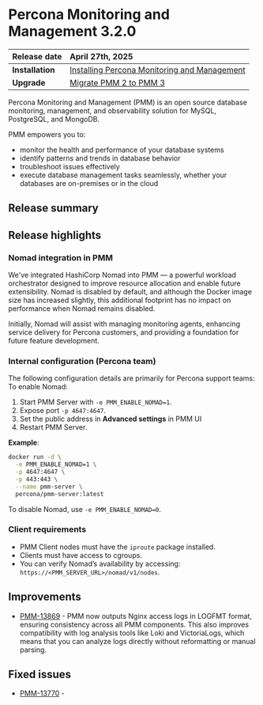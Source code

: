 # Percona Monitoring and Management 3.2.0 

| **Release date** | April 27th, 2025                                                                                  |
| ----------------- | :---------------------------------------------------------------------------------------------- |
| **Installation** | [Installing Percona Monitoring and Management](../quickstart/quickstart.md) |
| **Upgrade**| [Migrate PMM 2 to PMM 3](../pmm-upgrade/migrating_from_pmm_2.md)

Percona Monitoring and Management (PMM) is an open source database monitoring, management, and observability solution for MySQL, PostgreSQL, and MongoDB.

PMM empowers you to: 

- monitor the health and performance of your database systems
- identify patterns and trends in database behavior
- troubleshoot issues effectively
- execute database management tasks seamlessly, whether your databases are on-premises or in the cloud

## Release summary


## Release highlights

### Nomad integration in PMM
We've integrated HashiCorp Nomad into PMM — a powerful workload orchestrator designed to improve resource allocation and enable future extensibility.
Nomad is disabled by default, and although the Docker image size has increased slightly, this additional footprint has no impact on performance when Nomad remains disabled.

Initially, Nomad will assist with managing monitoring agents, enhancing service delivery for Percona customers, and providing a foundation for future feature development.

### Internal configuration (Percona team)
The following configuration details are primarily for Percona support teams:
To enable Nomad:

1. Start PMM Server with `-e PMM_ENABLE_NOMAD=1`.
2. Expose port `-p 4647:4647`.
3. Set the public address in **Advanced settings** in PMM UI
4. Restart PMM Server.

**Example**:

```sh
docker run -d \
  -e PMM_ENABLE_NOMAD=1 \
  -p 4647:4647 \
  -p 443:443 \
  --name pmm-server \
  percona/pmm-server:latest
  ```

To disable Nomad, use `-e PMM_ENABLE_NOMAD=0`.

### Client requirements

- PMM Client nodes must have the `iproute` package installed.
- Clients must have access to cgroups.
- You can verify Nomad’s availability by accessing: `https://<PMM_SERVER_URL>/nomad/v1/nodes`.


## Improvements

- [PMM-13869](https://perconadev.atlassian.net/browse/PMM-13869) - PMM now outputs Nginx access logs in LOGFMT format, ensuring consistency across all PMM components. This also improves compatibility with log analysis tools like Loki and VictoriaLogs, which means that you can analyze logs directly without reformatting or manual parsing.

## Fixed issues

- [PMM-13770](https://perconadev.atlassian.net/browse/PMM-13770) - 